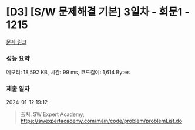 # [D3] [S/W 문제해결 기본] 3일차 - 회문1 - 1215 

[문제 링크](https://swexpertacademy.com/main/code/problem/problemDetail.do?contestProbId=AV14QpAaAAwCFAYi) 

### 성능 요약

메모리: 18,592 KB, 시간: 99 ms, 코드길이: 1,614 Bytes

### 제출 일자

2024-01-12 19:12



> 출처: SW Expert Academy, https://swexpertacademy.com/main/code/problem/problemList.do